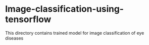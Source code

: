 # Image-classification-using-tensorflow
This directory contains trained model for image classification of eye diseases   
   
    
 
 
  
   
